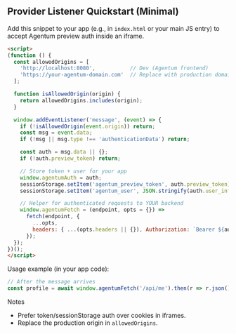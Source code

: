 ## Provider Listener Quickstart (Minimal)

Add this snippet to your app (e.g., in `index.html` or your main JS entry) to accept Agentum preview auth inside an iframe.

```html
<script>
(function () {
  const allowedOrigins = [
    'http://localhost:8080',           // Dev (Agentum frontend)
    'https://your-agentum-domain.com'  // Replace with production domain
  ];

  function isAllowedOrigin(origin) {
    return allowedOrigins.includes(origin);
  }

  window.addEventListener('message', (event) => {
    if (!isAllowedOrigin(event.origin)) return;
    const msg = event.data;
    if (!msg || msg.type !== 'authenticationData') return;

    const auth = msg.data || {};
    if (!auth.preview_token) return;

    // Store token + user for your app
    window.agentumAuth = auth;
    sessionStorage.setItem('agentum_preview_token', auth.preview_token);
    sessionStorage.setItem('agentum_user', JSON.stringify(auth.user_info || {}));

    // Helper for authenticated requests to YOUR backend
    window.agentumFetch = (endpoint, opts = {}) =>
      fetch(endpoint, {
        ...opts,
        headers: { ...(opts.headers || {}), Authorization: `Bearer ${auth.preview_token}` }
      });
  });
})();
</script>
```

Usage example (in your app code):

```js
// After the message arrives
const profile = await window.agentumFetch('/api/me').then(r => r.json());
```

Notes
- Prefer token/sessionStorage auth over cookies in iframes.
- Replace the production origin in `allowedOrigins`.

